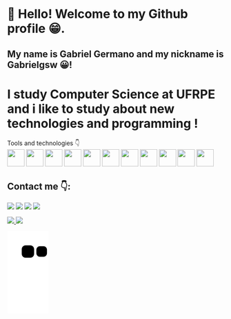# 👋 Hello! Welcome to my Github profile :grin:.
## My name is Gabriel Germano and my nickname is Gabrielgsw :grinning:!<br> 

# I study Computer Science at UFRPE and i like to study about new technologies and programming !<br>
  
  
  
  
  
  
  
  
  
  
  
  
  
  
  
  
  
  
   Tools and technologies :point_down:   
               <img src="https://cdn.jsdelivr.net/gh/devicons/devicon/icons/java/java-original.svg" width="40" height="40" /> 
               <img src="https://cdn.jsdelivr.net/gh/devicons/devicon/icons/spring/spring-original-wordmark.svg" width="40" height="40" /> 
             <img src="https://cdn.jsdelivr.net/gh/devicons/devicon/icons/python/python-original-wordmark.svg" width="40" height="40" /> 
             <img src="https://cdn.jsdelivr.net/gh/devicons/devicon/icons/numpy/numpy-original-wordmark.svg" width="40" height="40" /> 
              <img src="https://cdn.jsdelivr.net/gh/devicons/devicon/icons/pycharm/pycharm-original-wordmark.svg" width="40" height="40" /> 
            <img src="https://cdn.jsdelivr.net/gh/devicons/devicon/icons/git/git-original.svg" width="40" height="40" /> 
            <img src="https://cdn.jsdelivr.net/gh/devicons/devicon/icons/vscode/vscode-original.svg" width="40" height="40" />
                 <img src="https://cdn.jsdelivr.net/gh/devicons/devicon/icons/c/c-original.svg" width="40" height="40" />
                    <img src="https://cdn.jsdelivr.net/gh/devicons/devicon/icons/csharp/csharp-original.svg" width="40" height="40" />
        <img src="https://cdn.jsdelivr.net/gh/devicons/devicon/icons/dot-net/dot-net-original-wordmark.svg" width = "40" height ="40" />     <img src="https://cdn.jsdelivr.net/gh/devicons/devicon/icons/microsoftsqlserver/microsoftsqlserver-plain-wordmark.svg" width = "40" height ="40" />
          
          
          
          
          
          
## Contact me 👇:

<div>

<a href="https://instagram.com/bielsw_" target="_blank"><img src="https://img.shields.io/badge/-Instagram-%23E4405F?style=for-the-badge&logo=instagram&logoColor=white" target="_blank"></a>
<a href = "ggermanow279@gmail.com"><img src="https://img.shields.io/badge/Gmail-D14836?style=for-the-badge&logo=gmail&logoColor=white" target="_blank"></a>
<a href="https://www.linkedin.com/in/gabriel-germano-a81089248/" target="_blank"><img src="https://img.shields.io/badge/-LinkedIn-%230077B5?style=for-the-badge&logo=linkedin&logoColor=white" target="_blank"></a> 
<a href="https://buscatextual.cnpq.br/buscatextual/visualizacv.do?id=K1146667Z6&tokenCaptchar=03AL8dmw8vOAbea9JNYnkBaOdsbOva2TAZHTVumh-RoSolh237OqK21Q-WogHFj0o8ZfP_bwoh9VUDIZAX977yyK-2QmoNUhmjDDtjkLRFvTYnKmkDsZbj4m1Bh-NIUHLqPXL7zna15c1P5dd-PVmGQcn0QWRkzYdDd9qkban1GsQok2iW_ht-QeDcyuCyYaphvZ0xpheLwwdOO1L_pnASqaLqftOAcWdYe5KXepIqOJEU1ZO4G0CrxltGvm6ndG19Sxp6BcEvqj5IkDb-raww33EcTOPHITtIla9x5ZpbH7QN4LWlZNXx52H_LuOEvwiQiDJ474Ji9DeIu5ZjgDV7mxHd2RUASliQivSZPE4MmUfDbAtEhWNvvTv8KH86QR9fXA5UWnachDvNxLugRBQVlFLgyJe3NVk8e5ztMMc0S83bef-x9G4A_RGlHUAdzX0eRLRoXemLmCBkGTGW4AzvJ3J5ivPzpShZs8D3g3B1Bs5AhgCXnQDFOfaIcf4kXvygi55d3Oz76N86u8E3SYbh72ZzjaFxfGs3xaPRz1skb_OqB2J8kO0SsBf-PYNml4gDr0ikiDV30Ba7BgIuwgCWEB33-Gfx0M1YeSv4BI9cVKuFHDZ9-zmu-s7Y7zSjtoW9D18ot7B5goTC" target="_blank"><img src="https://img.shields.io/badge/-CNPq%20Lattes-green?style=flat-square&labelColor=grey&color=blue&link=http://lattes.cnpq.br/2052605083076286" target="_blank"> </a>
</div>
          
          
 <div>
<a href="https://github.com/Gabrielgsw">
<img height="180em" src="https://github-readme-stats.vercel.app/api/top-langs/?username=Gabrielgsw&layout=compact&langs_count=7&theme=dracula"/>
<img height="180em" src="https://github-readme-stats.vercel.app/api?username=Gabrielgsw&show_icons=true&theme=dracula&include_all_commits=true&count_private=true"/>
</div>   
          
![Snake animation](https://github.com/Gabrielgsw/Gabrielgsw/blob/output/github-contribution-grid-snake.svg)
          
          
          
          
          
          
           
            
          
